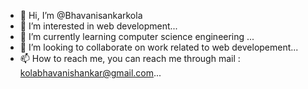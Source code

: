 - 👋 Hi, I’m @Bhavanisankarkola
- 👀 I’m interested in web development...
- 🌱 I’m currently learning computer science engineering ...
- 💞️ I’m looking to collaborate on work related to web developement...
- 📫 How to reach me, you can reach me through mail : kolabhavanishankar@gmail.com...

<!---
Bhavanisankarkola/Bhavanisankarkola is a ✨ special ✨ repository because its `README.md` (this file) appears on your GitHub profile.
You can click the Preview link to take a look at your changes.
--->
